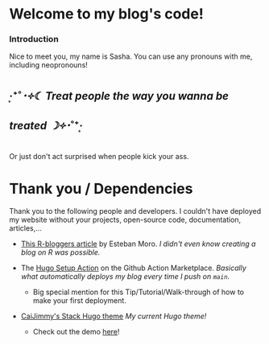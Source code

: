 # Welcome to my blog's code!

### Introduction

Nice to meet you, my name is Sasha. You can use any pronouns with me, including
neopronouns!

## ‧͙⁺˚*･༓☾ *Treat people the way you wanna be treated* ☽༓･*˚⁺‧͙

Or just don't act surprised when people kick your ass.

# Thank you / Dependencies

Thank you to the following people and developers. I couldn't have deployed my
website without your projects, open-source code, documentation, articles,...

- [This R-bloggers article](http://estebanmoro.org/post/2019-02-02-setting-up-your-blog-with-rstudio-and-blogdown-i-creating-the-blog/) by Esteban Moro.
  _I didn't even know creating a blog on R was possible._

- The [Hugo Setup Action](https://github.com/marketplace/actions/hugo-setup) on the Github Action Marketplace.
  _Basically what automatically deploys my blog every time I push on `main`_.

  - Big special mention for this Tip/Tutorial/Walk-through of how to make your
    first deployment.

- [CaiJimmy's Stack Hugo theme](https://github.com/CaiJimmy/hugo-theme-stack) _My current Hugo theme!_
  - Check out the demo [here](https://demo.stack.jimmycai.com/)!
